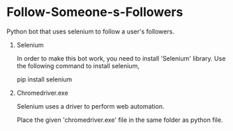 # Follow-Someone-s-Followers
Python bot that uses selenium to follow a user's followers.

1. Selenium

   In order to make this bot work, you need to install 'Selenium' library. 
   Use the following command to install selenium,
   
   pip install selenium

2. Chromedriver.exe
   
   Selenium uses a driver to perform web automation.
   
   Place the given 'chromedriver.exe' file in the same folder as python file. 


